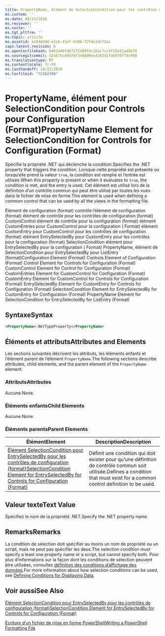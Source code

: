 ```yaml
---
title: PropertyName, élément de SelectionCondition pour les contrôles de configuration (format) | Microsoft Docs
ms.custom: ''
ms.date: 09/13/2016
ms.reviewer: ''
ms.suite: ''
ms.tgt_pltfrm: ''
ms.topic: article
ms.assetid: ec048408-e1c6-41ef-b39b-72f4c2dcf2ac
caps.latest.revision: 6
ms.openlocfilehash: b4b2440fdb7171d09fdc16ac7cc4f25ed1a4bb78
ms.sourcegitcommit: 52a67bcd9d7bf3e8600ea4302d1fa8970ff9c998
ms.translationtype: MT
ms.contentlocale: fr-FR
ms.lasthandoff: 10/15/2019
ms.locfileid: "72362398"
---
```

# <a name="propertyname-element-for-selectioncondition-for-controls-for-configuration-format"></a><span data-ttu-id="4c4c8-102">PropertyName, élément pour SelectionCondition pour Controls pour Configuration (Format)</span><span class="sxs-lookup"><span data-stu-id="4c4c8-102">PropertyName Element for SelectionCondition for Controls for Configuration (Format)</span></span>

<span data-ttu-id="4c4c8-103">Spécifie la propriété .NET qui déclenche la condition.</span><span class="sxs-lookup"><span data-stu-id="4c4c8-103">Specifies the .NET property that triggers the condition.</span></span> <span data-ttu-id="4c4c8-104">Lorsque cette propriété est présente ou lorsqu’elle prend la valeur `true`, la condition est remplie et l’entrée est utilisée.</span><span class="sxs-lookup"><span data-stu-id="4c4c8-104">When this property is present or when it evaluates to `true`, the condition is met, and the entry is used.</span></span> <span data-ttu-id="4c4c8-105">Cet élément est utilisé lors de la définition d’un contrôle commun qui peut être utilisé par toutes les vues dans le fichier de mise en forme.</span><span class="sxs-lookup"><span data-stu-id="4c4c8-105">This element is used when defining a common control that can be used by all the views in the formatting file.</span></span>

<span data-ttu-id="4c4c8-106">Élément de configuration (format) contrôle l’élément de configuration (format) élément de contrôle pour les contrôles de configuration (format) CustomControl élément de contrôle pour la configuration (format) élément CustomEntries pour CustomControl pour la configuration ( Format) élément CustomEntry pour CustomControl pour les contrôles de configuration (format) élément EntrySelectedBy pour CustomEntry pour les contrôles pour la configuration (format) SelectionCondition élément pour EntrySelectedBy pour la configuration ( Format) PropertyName, élément de SelectionCondition pour EntrySelectedBy pour ListEntry (format)</span><span class="sxs-lookup"><span data-stu-id="4c4c8-106">Configuration Element (Format) Controls Element of Configuration (Format) Control Element for Controls for Configuration (Format) CustomControl Element for Control for Configuration (Format) CustomEntries Element for CustomControl for Configuration (Format) CustomEntry Element for CustomControl for Controls for Configuration (Format) EntrySelectedBy Element for CustomEntry for Controls for Configuration (Format) SelectionCondition Element for EntrySelectedBy for CustomEntry for Configuration (Format) PropertyName Element for SelectionCondition for EntrySelectedBy for ListEntry (Format)</span></span>

## <a name="syntax"></a><span data-ttu-id="4c4c8-107">Syntaxe</span><span class="sxs-lookup"><span data-stu-id="4c4c8-107">Syntax</span></span>

```xml
<PropertyName>.NetTypeProperty</PropertyName>
```

## <a name="attributes-and-elements"></a><span data-ttu-id="4c4c8-108">Éléments et attributs</span><span class="sxs-lookup"><span data-stu-id="4c4c8-108">Attributes and Elements</span></span>

<span data-ttu-id="4c4c8-109">Les sections suivantes décrivent les attributs, les éléments enfants et l’élément parent de l’élément `PropertyName`.</span><span class="sxs-lookup"><span data-stu-id="4c4c8-109">The following sections describe attributes, child elements, and the parent element of the `PropertyName` element.</span></span>

### <a name="attributes"></a><span data-ttu-id="4c4c8-110">Attributs</span><span class="sxs-lookup"><span data-stu-id="4c4c8-110">Attributes</span></span>

<span data-ttu-id="4c4c8-111">Aucune.</span><span class="sxs-lookup"><span data-stu-id="4c4c8-111">None.</span></span>

### <a name="child-elements"></a><span data-ttu-id="4c4c8-112">Éléments enfants</span><span class="sxs-lookup"><span data-stu-id="4c4c8-112">Child Elements</span></span>

<span data-ttu-id="4c4c8-113">Aucune.</span><span class="sxs-lookup"><span data-stu-id="4c4c8-113">None.</span></span>

### <a name="parent-elements"></a><span data-ttu-id="4c4c8-114">Éléments parents</span><span class="sxs-lookup"><span data-stu-id="4c4c8-114">Parent Elements</span></span>

|<span data-ttu-id="4c4c8-115">Élément</span><span class="sxs-lookup"><span data-stu-id="4c4c8-115">Element</span></span>|<span data-ttu-id="4c4c8-116">Description</span><span class="sxs-lookup"><span data-stu-id="4c4c8-116">Description</span></span>|
|-------------|-----------------|
|[<span data-ttu-id="4c4c8-117">Élément SelectionCondition pour EntrySelectedBy pour les contrôles de configuration (format)</span><span class="sxs-lookup"><span data-stu-id="4c4c8-117">SelectionCondition Element for EntrySelectedBy for Controls for Configuration (Format)</span></span>](./selectioncondition-element-for-entryselectedby-for-controls-for-configuration-format.md)|<span data-ttu-id="4c4c8-118">Définit une condition qui doit exister pour qu’une définition de contrôle commun soit utilisée.</span><span class="sxs-lookup"><span data-stu-id="4c4c8-118">Defines a condition that must exist for a common control definition to be used.</span></span>|

## <a name="text-value"></a><span data-ttu-id="4c4c8-119">Valeur texte</span><span class="sxs-lookup"><span data-stu-id="4c4c8-119">Text Value</span></span>

<span data-ttu-id="4c4c8-120">Spécifiez le nom de la propriété .NET.</span><span class="sxs-lookup"><span data-stu-id="4c4c8-120">Specify the .NET property name.</span></span>

## <a name="remarks"></a><span data-ttu-id="4c4c8-121">Remarks</span><span class="sxs-lookup"><span data-stu-id="4c4c8-121">Remarks</span></span>

<span data-ttu-id="4c4c8-122">La condition de sélection doit spécifier au moins un nom de propriété ou un script, mais ne peut pas spécifier les deux.</span><span class="sxs-lookup"><span data-stu-id="4c4c8-122">The selection condition must specify a least one property name or a script, but cannot specify both.</span></span> <span data-ttu-id="4c4c8-123">Pour plus d’informations sur la façon dont les conditions de sélection peuvent être utilisées, consultez [définition des conditions d’affichage des données](./defining-conditions-for-displaying-data.md).</span><span class="sxs-lookup"><span data-stu-id="4c4c8-123">For more information about how selection conditions can be used, see [Defining Conditions for Displaying Data](./defining-conditions-for-displaying-data.md).</span></span>

## <a name="see-also"></a><span data-ttu-id="4c4c8-124">Voir aussi</span><span class="sxs-lookup"><span data-stu-id="4c4c8-124">See Also</span></span>

[<span data-ttu-id="4c4c8-125">Élément SelectionCondition pour EntrySelectedBy pour les contrôles de configuration (format)</span><span class="sxs-lookup"><span data-stu-id="4c4c8-125">SelectionCondition Element for EntrySelectedBy for Controls for Configuration (Format)</span></span>](./selectioncondition-element-for-entryselectedby-for-controls-for-configuration-format.md)

[<span data-ttu-id="4c4c8-126">Écriture d’un fichier de mise en forme PowerShell</span><span class="sxs-lookup"><span data-stu-id="4c4c8-126">Writing a PowerShell Formatting File</span></span>](./writing-a-powershell-formatting-file.md)
